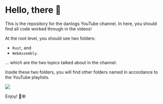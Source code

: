 # Hello, there 👋

This is the repository for the danlogs YouTube channel. In here, you should find all code worked through in the videos!

At the root level, you should see two folders: 
- `Rust`, and
- `WebAssembly`. 

... which are the two topics talked about in the channel. 

Inside these two folders, you will find other folders named in accordance to the YouTube playlists.

![](https://i.imgur.com/gziuVJV.png)

Enjoy! 🦀🕸